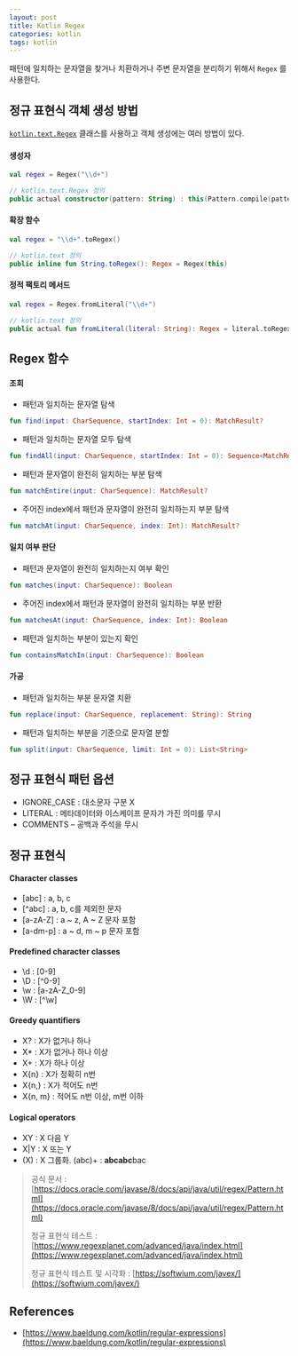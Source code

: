 ```yaml
---
layout: post
title: Kotlin Regex
categories: kotlin
tags: kotlin
---
```


패턴에 일치하는 문자열을 찾거나 치환하거나 주변 문자열을 분리하기 위해서 `Regex` 를 사용한다.

## 정규 표현식 객체 생성 방법

[`kotlin.text.Regex`](https://kotlinlang.org/api/latest/jvm/stdlib/kotlin.text/-regex) 클래스를 사용하고 객체 생성에는 여러 방법이 있다.

#### 생성자

```kotlin
val regex = Regex("\\d+")

// kotlin.text.Regex 정의
public actual constructor(pattern: String) : this(Pattern.compile(pattern))
```

#### 확장 함수

```kotlin
val regex = "\\d+".toRegex()

// kotlin.text 정의
public inline fun String.toRegex(): Regex = Regex(this)
```

#### 정적 팩토리 메서드

```kotlin
val regex = Regex.fromLiteral("\\d+")

// kotlin.text 정의
public actual fun fromLiteral(literal: String): Regex = literal.toRegex(RegexOption.LITERAL)
```

## Regex 함수

#### 조회

- 패턴과 일치하는 문자열 탐색

```kotlin
fun find(input: CharSequence, startIndex: Int = 0): MatchResult?
```

- 패턴과 일치하는 문자열 모두 탐색

```kotlin
fun findAll(input: CharSequence, startIndex: Int = 0): Sequence<MatchResult>
```

- 패턴과 문자열이 완전히 일치하는 부분 탐색

```kotlin
fun matchEntire(input: CharSequence): MatchResult?
```

- 주어진 index에서 패턴과 문자열이 완전히 일치하는지 부분 탐색

```kotlin
fun matchAt(input: CharSequence, index: Int): MatchResult?
```

#### 일치 여부 판단

- 패턴과 문자열이 완전히 일치하는지 여부 확인

```kotlin
fun matches(input: CharSequence): Boolean
```

- 주어진 index에서 패턴과 문자열이 완전히 일치하는 부분 반환

```kotlin
fun matchesAt(input: CharSequence, index: Int): Boolean
```

- 패턴과 일치하는 부분이 있는지 확인

```kotlin
fun containsMatchIn(input: CharSequence): Boolean
```

#### 가공

- 패턴과 일치하는 부분 문자열 치환

```kotlin
fun replace(input: CharSequence, replacement: String): String
```

- 패턴과 일치하는 부분을 기준으로 문자열 분할

```kotlin
fun split(input: CharSequence, limit: Int = 0): List<String>
```

## 정규 표현식 패턴 옵션

- IGNORE_CASE : 대소문자 구분 X
- LITERAL : 메타데이터와 이스케이프 문자가 가진 의미를 무시
- COMMENTS – 공백과 주석을 무시

## 정규 표현식

#### Character classes

- [abc] : a, b, c
- [^abc] : a, b, c를 제외한 문자
- [a-zA-Z] : a ~ z, A ~ Z 문자 포함
- [a-dm-p] : a ~ d, m ~ p 문자 포함

#### Predefined character classes

- \d : [0-9]
- \D : [^0-9]
- \w : [a-zA-Z_0-9]
- \W : [^\w]

#### Greedy quantifiers

- X? : X가 없거나 하나
- X* : X가 없거나 하나 이상
- X+ : X가 하나 이상
- X{n} : X가 정확히 n번
- X{n,} : X가 적어도 n번
- X{n, m} : 적어도 n번 이상, m번 이하

#### Logical operators

- XY : X 다음 Y
- X\|Y : X 또는 Y
- (X) : X 그룹화. (abc)+ : **abcabc**bac

> 공식 문서 : [https://docs.oracle.com/javase/8/docs/api/java/util/regex/Pattern.html](https://docs.oracle.com/javase/8/docs/api/java/util/regex/Pattern.html)
> 
> 정규 표현식 테스트 : [https://www.regexplanet.com/advanced/java/index.html](https://www.regexplanet.com/advanced/java/index.html)
> 
> 정규 표현식 테스트 및 시각화 : [https://softwium.com/javex/](https://softwium.com/javex/)

## References

- [https://www.baeldung.com/kotlin/regular-expressions](https://www.baeldung.com/kotlin/regular-expressions)
